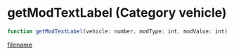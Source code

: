# getModTextLabel (Category vehicle)

```js
function getModTextLabel(vehicle: number, modType: int, modValue: int): string
```

[filename](getModTextLabel_m.md ':include')